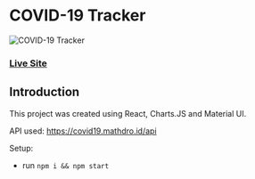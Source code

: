 # COVID-19 Tracker

![COVID-19 Tracker](https://user-images.githubusercontent.com/52598978/82085760-1d495100-970b-11ea-888b-f3b7b009aefd.png)
### [Live Site](http://akhilanandsirra.github.io/covid19tracker)

## Introduction

This project was created using React, Charts.JS and Material UI.

API used: https://covid19.mathdro.id/api

Setup:
- run ```npm i && npm start```
